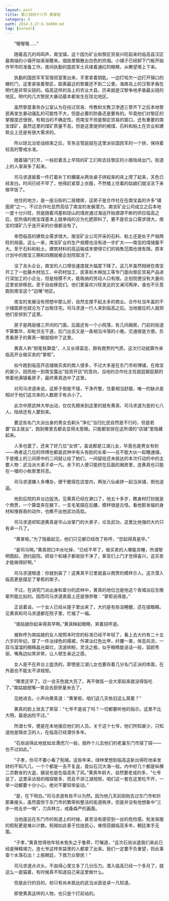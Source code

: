 ```yaml
---
layout: post
title: 第三百四十八节 黄掌柜
category: 6
path: 2014-3-27-6-34800.md
tag: [normal]
---
```


　　“喔喔喔……”

　　随着高亢的鸡鸣声，南宝镇，这个因为矿业和黎区贸易兴旺起来的临高县汉区最南端的小镇开始渐渐醒来。烟囱里飘散出白色的炊烟。小铺子已经卸下门板开始作早市的准备工作。夜间执勤的国民军士兵揉着通红的眼睛，从瞭望塔上下来。

　　执勤的国民军军官值班室里出来，手里拿着钥匙，一边打哈欠一边打开镇口的栅栏门，这里紧挨着黎区，距离最近的黎寨还不到二公里。海南岛上的汉黎矛盾在明代是非常尖锐的。临高这样的岛上的农业大县，历来就是汉黎争地矛盾最尖锐的地区。明代的几次黎民大暴动基本都发生在琼北地区。

　　虽然黎苗事务办公室认为在经过贸易、传教和文教卫渗透三管齐下之后本地黎民再发生暴动骚乱的可能性不大，但是必要的防备还是要有的。毕竟他们对黎区的掌握度还很弱，有相当的不确定性。而南宝不但是黎区贸易的窗口，还有重要的南宝煤矿，虽然这里的煤矿质量不高，但是这里提供的褐煤、石料和粘土在农业和建筑业上还是有很大需求的。

　　所以琼北治安战结束之后，军务总管庭就在这里派驻国民军的一个排，保持着较高的警戒水准。

　　随着镇门打开，一些赶着去上早班的矿工们和去往黎区的小贩陆续出门，街道上的人渐渐多了起来。

　　司马求道披着一件打着补丁的襽裳从两张桌子拼起来的床上爬了起来，天色已经发白。时间已经不早了，他得赶紧穿上衣服，不然楼上住着的姑娘们就没法下来做早饭了。

　　他住的地方，是一座沿街的二层楼房，这房子是合作社在在南宝盖的许多“铺面房”之一。不过合作社显然高估了南宝的发展潜力。南宝矿业公司成立之后本地一度十分兴旺，但是随着鸿基和琼山的煤炭通过海运开始源源不断的供应临高之后，低热值的南宝煤基本上就单纯的沦为化肥原料了。要不是农业口需求很大，南宝的煤矿几乎连开采的价值都没有了。

　　幸而临高的建筑业需求很大，南宝矿业公司开采的石料、粘土还是处于产销两旺的局面。这么一来，南宝矿业的生产规模也没有进一步扩大——南宝的煤储量不大。至于石料和粘土。建筑材料的高运输成本使得它们的销售范围也很有限。原本计划中的南宝三期和四期就被企划院取消了。

　　没了龙头企业，南宝的人口增张速度就大幅度下降了。这几年虽然相继在南宝开工了一批藤木材加工、中药材加工、皮革和木棉加工等专门面向黎区贸易产品进行深加工的小企业，但是规模不大，能吸纳的劳动人口有限。企划院便没有大量向这里安排移民。至于自由移民们。他们更喜欢兴旺发达的文澜河两岸，谁也不乐意跑到南宝这个“边陲”地区。

　　南宝的发展没有预想中那么好，自然支撑不起太多的商业。合作社当年盖的不少铺面房也就沦为了出租住宅。司马求道一行人来到临高之后。当地接应的人就把他们安排到了这里。

　　房子是两层楼三开间的门面，后面还有一个小院落，有几间厢房。门前的街道不算繁华，却毗邻主干道，后门出去又是一条相当冷落的小巷。交通很是方便。负责看房子的黄真一眼就相中了这里。

　　黄真人称“铜笔铁算盘”，人又长得富态，颇有商贾的气质，这次行动就算作来临高开业做买卖的“掌柜”。

　　如今跑到临高开店铺做买卖的商人很多，不过大多是在东门市和博铺，在南宝的甚少。因而他一到南宝露出“投资开店”的意向，当地的合作社主任就屁颠屁颠的带着他满镇看房子，最终黄真选中了这里。

　　对司马求道来说，这房子倒是不错，干净齐整，住着相当舒服，唯一的缺点是相对于他们这次来的人数房子有点小了。

　　此次中原武林大举出动，仅仅先期来到这里的就有黄真、司马求道为首的七八人。陆续还有人要到来。

　　要这些名门大派出身的男女去剃头“净化”当归化民自然是不行的，但是若要“自主就业”，跑到哪里去都会显得太惹眼。只能都安排在这所谓的“店铺”里隐藏起来。

　　人多也罢了，还来了好几位“女侠”。虽说都是江湖儿女，毕竟也是男女有别——再者这几位的师傅也都是武林中有头有脸的长辈——总不能大伙一起睡通铺。于是楼上的三间房中的二间就让给了她们，一间留给还未抵达的本次行动的中的主要人物：武当派大弟子卓一凡。余下的人便只能挤在后面的厢房里，连黄真也只能在一楼的小帐房里将息。

　　司马求道嫌人多嘈杂，便干脆宿在店堂内，两张八仙桌拼一起当床铺，倒也逍遥。

　　他到后院的井台边盥洗，见黄真已经在漱口了，他五十多岁，瞧身材打扮就是个商贾，一个算盘夹在腋下，一支毛笔插在后腰，模样很是古怪。看他那发福的身材和慢吞吞的动作，也瞧不出他武功高低。

　　司马求道却知道黄真是华山派掌门的大弟子，论及武功，这里比他强的大约只有卓一凡了。

　　“黄掌柜。”为了隐蔽起见，他们只见都已经改了称呼，“您起得真是早。”

　　“是司马啊。”黄真把口中水吐掉，“已经不早了，做买卖的人哪能贪睡，所谓黎明既起，洒扫庭院。把自个和铺子都收拾干净了，客官们上门才觉得喜兴，这买卖才能做得好啊。”

　　司马求道暗道：你就别装了！这黄真平日里就喜以商贾的模样示人。这次潜入临高更是摆足了掌柜的架子。

　　不过，在讲究门派出身和辈分的武林中，黄真的地位岂是他这个青城派后生晚辈所能比拟的。因而司马求道表面上还是很恭敬：“掌柜说得是。”

　　正说着话，一个女人已经从屋子里出来了，大约是有些没睡醒，还在揉眼睛。见黄真和司马求道都在院子里，忙福了一福。

　　“南姑娘你起来得真早啊。”黄真眯起眼睛，笑着招呼道。

　　被称呼为南姑娘的女人按照本时空的标准已经不年轻了，看上去大约有二十五六岁的年纪。穿了一件淡绿色的襦裙，外罩淡红色比甲，纤腰一束，体态风流，一双乌溜溜的眼睛晶光粲烂，流波转盼，灵活之极，似乎眼睛能说话一般，容颜秀丽，嘴角边似笑非笑，让人顿生亲近之感。

　　女人是不在井台上盥洗的，即使是江湖儿女也要存着几分名门正派的体面，在外面也不能太不讲规矩。

　　“哪里还早了。过一会天色就大亮了。再不做饭一会大家起来就没得饭吃了。”南姑娘抿嘴一笑自去厨房量米去了。

　　见她进去，小声向黄真道：“黄掌柜，咱们这几天依旧这么窝着？”

　　黄真的脸上敛去了笑容：“七爷不是说了吗？一切都要听他的指示。这里不比大明，最是凶险不过。”

　　所谓七爷，便是在本地接应他们的人员。关于这个七爷，他们所知甚少，只知道他是锦衣卫的人，在临高已经潜伏多年。

　　“石翁说得此地犹如龙潭虎穴一般，我昨个儿去他们的老巢东门市探了探——也不过如此。”

　　“子孝，你可不要小看了髡贼。这些年来，绿林里想到临高这新出得旺地来发财的不知凡几，一个个都是一去不复返，竟似石沉大海一般。内中好几个都是纵横二京数省的大盗，据说也是在临高失了风。”黄真年龄大，自然要老成的多，“七爷说了，这里采访局的暗探极多，而且不讲江湖规矩，咱们这一套在这里吃不开，一举一动都要十分小心，绝对不要轻举妄动。”

　　“是，在下明白。”司马求道有些不以为然。因为他几天前刚刚去过东门市和忻那春接头，虽然震惊于东门市的繁荣和整洁的街道秩序，但是并没有他想象中“三步一岗五步一哨”，刀兵林立，戒备森严的画面。

　　当他逡巡在东门市的街道上的时候，甚至没有感受到一丝的危险感。髡发易服的假髡更是难以计数。髡贼如此善于拉拢民心，难怪窃据临高多年，朝廷束手无策。

　　“子孝，”黄真觉得他年轻未免失之于鲁莽，叮嘱道，“这次石翁派遣我们来此已经是殚精竭力，连七爷这样夹袋里的人都拿了出来。我们一定要不负重望，将此事查个水落石出！上报朝廷，下救万众黎民！”

　　司马求道点点头，不由得心里又多了几分压力。潜入临高已经一个多月了，就这么一直猫着，有时候真不知道自己来这里做什么。

　　但是此行的目的，却只有尚未抵达的武当派首徒卓一凡知道。

　　即使黄真这样的人物，也只是个打前站的。
